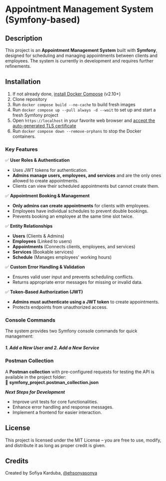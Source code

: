 # **Appointment Management System (Symfony-based)**  

## **Description**  
This project is an **Appointment Management System** built with **Symfony**, designed for scheduling and managing appointments between clients and employees. The system is currently in development and requires further refinements.  

## Installation

1. If not already done, [install Docker Compose](https://docs.docker.com/compose/install/) (v2.10+)
2. Clone repository
3. Run `docker compose build --no-cache` to build fresh images
4. Run `docker compose up --pull always -d --wait` to set up and start a fresh Symfony project
5. Open `https://localhost` in your favorite web browser and [accept the auto-generated TLS certificate](https://stackoverflow.com/a/15076602/1352334)
6. Run `docker compose down --remove-orphans` to stop the Docker containers.

### **Key Features**  

✅ **User Roles & Authentication**  
- Uses JWT tokens for authentication.  
- **Admins manage users, employees, and services** and are the only ones allowed to create appointments.  
- Clients can view their scheduled appointments but cannot create them.  

✅ **Appointment Booking & Management**  
- **Only admins can create appointments** for clients with employees.  
- Employees have individual schedules to prevent double bookings.  
- Prevents booking an employee at the same time slot twice.  

✅ **Entity Relationships**  
- **Users** (Clients & Admins)  
- **Employees** (Linked to users)  
- **Appointments** (Connects clients, employees, and services)  
- **Services** (Bookable services)  
- **Schedule** (Manages employees' working hours)  

✅ **Custom Error Handling & Validation**  
- Ensures valid user input and prevents scheduling conflicts.  
- Returns appropriate error messages for missing or invalid data.  

✅ **Token-Based Authorization (JWT)**  
- **Admins must authenticate using a JWT token** to create appointments.  
- Protects endpoints from unauthorized access. 

### **Console Commands**  

The system provides two Symfony console commands for quick management:
##### **1. Add a New User** and **2. Add a New Service**

### **Postman Collection**  
A **Postman collection** with pre-configured requests for testing the API is available in the project folder:  
📂 **symfony_project.postman_collection.json** 

***Next Steps for Development***
- Improve unit tests for core functionalities.
- Enhance error handling and response messages.
- Implement a frontend for easier interaction.

## License

This project is licensed under the MIT License – you are free to use, modify, and distribute it as long as proper credit is given.

## Credits

Created by Sofiya Karduba, [@ehsonyasonya](https://github.com/ehsonyasonya)
